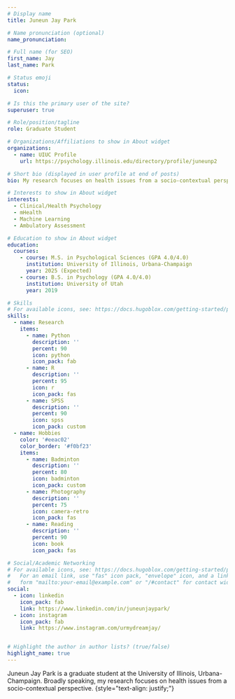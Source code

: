 ```yaml
---
# Display name
title: Juneun Jay Park

# Name pronunciation (optional)
name_pronunciation:

# Full name (for SEO)
first_name: Jay
last_name: Park

# Status emoji
status:
  icon: 

# Is this the primary user of the site?
superuser: true

# Role/position/tagline
role: Graduate Student

# Organizations/Affiliations to show in About widget
organizations:
  - name: UIUC Profile
    url: https://psychology.illinois.edu/directory/profile/juneunp2

# Short bio (displayed in user profile at end of posts)
bio: My research focuses on health issues from a socio-contextual perspective. 

# Interests to show in About widget
interests:
  - Clinical/Health Psychology
  - mHealth
  - Machine Learning
  - Ambulatory Assessment

# Education to show in About widget
education:
  courses:
    - course: M.S. in Psychological Sciences (GPA 4.0/4.0)
      institution: University of Illinois, Urbana-Champaign
      year: 2025 (Expected)
    - course: B.S. in Psychology (GPA 4.0/4.0)
      institution: University of Utah
      year: 2019

# Skills
# For available icons, see: https://docs.hugoblox.com/getting-started/page-builder/#icons
skills:
  - name: Research
    items:
      - name: Python
        description: ''
        percent: 90
        icon: python
        icon_pack: fab
      - name: R
        description: ''
        percent: 95
        icon: r
        icon_pack: fas
      - name: SPSS
        description: ''
        percent: 90
        icon: spss
        icon_pack: custom
  - name: Hobbies
    color: '#eeac02'
    color_border: '#f0bf23'
    items:
      - name: Badminton
        description: ''
        percent: 80
        icon: badminton
        icon_pack: custom
      - name: Photography
        description: ''
        percent: 75
        icon: camera-retro
        icon_pack: fas
      - name: Reading
        description: ''
        percent: 90
        icon: book
        icon_pack: fas

# Social/Academic Networking
# For available icons, see: https://docs.hugoblox.com/getting-started/page-builder/#icons
#   For an email link, use "fas" icon pack, "envelope" icon, and a link in the
#   form "mailto:your-email@example.com" or "/#contact" for contact widget.
social:
  - icon: linkedin
    icon_pack: fab
    link: https://www.linkedin.com/in/juneunjaypark/
  - icon: instagram
    icon_pack: fab
    link: https://www.instagram.com/urmydreamjay/


# Highlight the author in author lists? (true/false)
highlight_name: true
---
```


Juneun Jay Park is a graduate student at the University of Illinois, Urbana-Champaign.
Broadly speaking, my research focuses on health issues from a socio-contextual perspective. 
{style="text-align: justify;"} 

